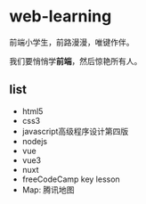 # web-learning
前端小学生，前路漫漫，唯键作伴。  

我们要悄悄学**前端**，然后惊艳所有人。  


## list
- html5
- css3
- javascript高级程序设计第四版
- nodejs
- vue
- vue3
- nuxt
- freeCodeCamp key lesson
- Map: 腾讯地图
